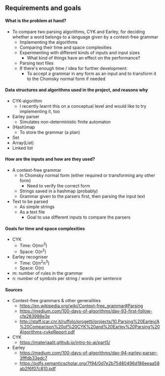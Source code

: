 ## Requirements and goals

#### What is the problem at hand?

- To compare two parsing algorithms, CYK and Earley, for deciding whether a word belongs to a language given by a context-free grammar
  - Implementing the algorithms
  - Comparing their time and space complexities
  - Experimenting with different kinds of inputs and input sizes
    - What kind of things have an effect on the performance?
  - Parsing text files
  - If there's enough time / idea for further development:
    - To accept a grammar in any form as an input and to transform it to the Chomsky normal form if needed

#### Data structures and algorithms used in the project, and reasons why

- CYK-algorithm
  - I recently learnt this on a conceptual level and would like to try implementing it, too
- Earley parser
  - Simulates non-deterministic finite automaton
- (Hash)map
  - To store the grammar (a plan)
- Set
- Array(List)
- Linked list

#### How are the inputs and how are they used?

- A context-free grammar
  - In Chomsky normal form (either required or transforming any other form)
    - Need to verify the correct form
  - Strings saved in a hashmap (probably)
  - Grammar given to the parsers first, then parsing the input text
- Text to be parsed
  - As simple strings
  - As a text file
    - Goal to use different inputs to compare the parsers
  
#### Goals for time and space complexities

- CYK
  - Time: O(mn<sup>3</sup>)
  - Space: O(n<sup>2</sup>)
- Earley recogniser
  - Time: O(m<sup>2</sup>n<sup>3</sup>)
  - Space: O(n)
- m: number of rules in the grammar
- n: number of symbols per string / words per sentence 

#### Sources

- Context-free grammars & other generalities
  - https://en.wikipedia.org/wiki/Context-free_grammar#Parsing
  - https://medium.com/100-days-of-algorithms/day-93-first-follow-cfe283998e3e
  - http://staff.icar.cnr.it/ruffolo/progetti/projects/10.Parsing%20Earley/A%20Comparison%20of%20CYK%20and%20Earley%20Parsing%20Algorithms-cykeReport.pdf
- CYK
  - https://materiaalit.github.io/intro-to-ai/part5/
- Earley
  - https://medium.com/100-days-of-algorithms/day-94-earley-parser-3fffdb33edc7
  - https://pdfs.semanticscholar.org/7f94/0d7e2b75480496d186eeaa58ab2f6f07c810.pdf

